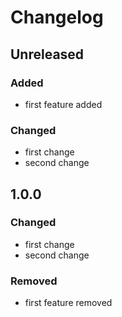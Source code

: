 # Changelog


## Unreleased
### Added
- first feature added
### Changed
- first change
- second change


## 1.0.0
### Changed
- first change
- second change
### Removed
- first feature removed
